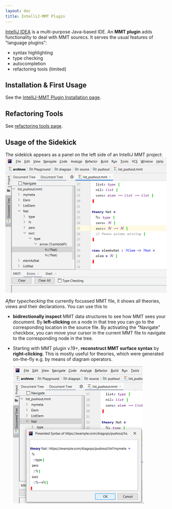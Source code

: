 ```yaml
---
layout: doc
title: IntelliJ-MMT Plugin
---
```


[IntelliJ IDEA](https://www.jetbrains.com/idea/) is a multi-purpose Java-based IDE. An **MMT plugin** adds functionality to deal with MMT sourecs. It serves the usual features of "language plugins":

- syntax highlighting
- type checking
- autocompletion
- refactoring tools (limited)

## Installation & First Usage

See the [IntelliJ-MMT Plugin Installation page](installation).

## Refactoring Tools

See [refactoring tools page](refactoring-tools).

## Usage of the Sidekick

The sidekick appears as a panel on the left side of an IntelliJ MMT project:
![Screenshot of the MMT sidekick showing an expanded syntax tree of a theory, a declaration and its type component](../../../img/intellij-mmt-sidekick.png)

*After typechecking* the currently focussed MMT file, it shows all theories, views and their declarations. You can use this to
    
- **bidirectionally inspect** MMT data structures to see how MMT sees your document. By **left-clicking** on a node in that tree you can go to the corresponding location in the source file. By activating the "Navigate" checkbox, you can move your cursor in the current MMT file to navigate to the corresponding node in the tree.
- Starting with MMT plugin v.19+, **reconstruct MMT surface syntax** by **right-clicking**. This is mostly useful for theories, which were generated on-the-fly e.g. by means of diagram operators.

    ![Screenshot of the MMT sidekick reconstructing MMT surface syntax](../../../img/intellij-mmt-sidekick-surface-syntax.png).